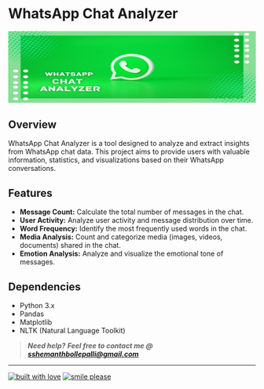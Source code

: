 # WhatsApp Chat Analyzer
![whatsapp](assets/images/banner.jpeg)
## Overview
WhatsApp Chat Analyzer is a tool designed to analyze and extract insights from WhatsApp chat data. This project aims to provide users with valuable information, statistics, and visualizations based on their WhatsApp conversations.

## Features
- **Message Count:** Calculate the total number of messages in the chat.
- **User Activity:** Analyze user activity and message distribution over time.
- **Word Frequency:** Identify the most frequently used words in the chat.
- **Media Analysis:** Count and categorize media (images, videos, documents) shared in the chat.
- **Emotion Analysis:** Analyze and visualize the emotional tone of messages.

## Dependencies
- Python 3.x
- Pandas
- Matplotlib
- NLTK (Natural Language Toolkit)


 >**_Need help?_** 
 >**_Feel free to contact me @ [sshemanthbollepalli@gmail.com](mailto:sshemanthbollepalli@gmail.com?Subject=WhatsApp_Chat_Analyzer)_**

---

[![built with love](https://forthebadge.com/images/badges/built-with-love.svg)](https://www.linkedin.com/in/sshemanth/) [![smile please](https://forthebadge.com/images/badges/makes-people-smile.svg)](https://github.com/sshemanth/)


